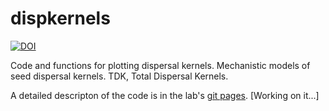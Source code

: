 dispkernels
===========

[![DOI](https://zenodo.org/badge/9588/pedroj/dispkernels.svg)](https://zenodo.org/badge/latestdoi/9588/pedroj/dispkernels)

Code and functions for plotting dispersal kernels. Mechanistic models of seed dispersal kernels. TDK, Total Dispersal Kernels.

A detailed descripton of the code is in the lab's [git pages](https://github.com/PJordano-Lab/R-figures/blob/master/README.md#plotting-dispersal-kernels). [Working on it...]
